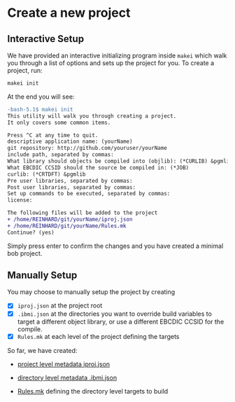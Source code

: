 # Create a new project

## Interactive Setup

We have provided an interactive initializing program inside `makei` which walk you through a list of options and sets up the project for you. To create a project, run:

```bash
makei init
```

At the end you will see:

```diff
-bash-5.1$ makei init
This utility will walk you through creating a project.
It only covers some common items.

Press ^C at any time to quit.
descriptive application name: (yourName)
git repository: http://github.com/youruser/yourName
include path, separated by commas:
What library should objects be compiled into (objlib): (*CURLIB) &pgmlib
What EBCDIC CCSID should the source be compiled in: (*JOB)
curlib: (*CRTDFT) &pgmlib
Pre user libraries, separated by commas:
Post user libraries, separated by commas:
Set up commands to be executed, separated by commas:
license:

The following files will be added to the project
+ /home/REINHARD/git/yourName/iproj.json
+ /home/REINHARD/git/yourName/Rules.mk
Continue? (yes)
```

Simply press enter to confirm the changes and you have created a minimal bob project.

## Manually Setup

You may choose to manually setup the project by creating

- [x] `iproj.json` at the project root
- [x] `.ibmi.json` at the directories you want to override build variables to target a different object library, or use a different EBCDIC CCSID for the compile.
- [x] `Rules.mk` at each level of the project defining the targets

So far, we have created:

- [project level metadata iproj.json](prepare-the-project/iproj-json)
- [directory level metadata .ibmi.json](prepare-the-project/ibmi-json)

- [Rules.mk](prepare-the-project/rules.mk.md) defining the directory level targets to build
